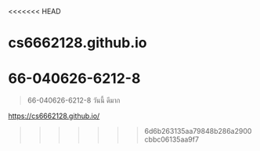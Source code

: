 <<<<<<< HEAD
# cs6662128.github.io
66-040626-6212-8
=======
>66-040626-6212-8 วันนี้ ดีมาก

https://cs6662128.github.io/

>>>>>>> 6d6b263135aa79848b286a2900cbbc06135aa9f7
